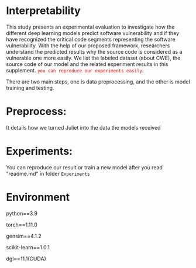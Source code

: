 # Interpretability
This study presents an experimental evaluation to investigate how the different deep learning models predict software vulnerability and if they have recognized the critical code segments representing the software vulnerability. With the help of our proposed framework, researchers understand the predicted results why the source code is considered as a vulnerable one more easily. We list the labeled dataset (about CWE), the source code of our model and the related experiment results in this supplement. <font color=FF0000>`you can reproduce our experiments easily`</font>.

There are two main steps, one is data preprocessing, and the other is model training and testing.

# Preprocess:
It details how we turned Juliet into the data the models received

# Experiments:
You can reproduce our result or train a new model after you read "readme.md" in folder `Experiments`

# Environment
python==3.9

torch==1.11.0

gensim==4.1.2

scikit-learn==1.0.1

dgl==11.1(CUDA)

